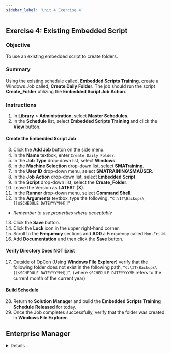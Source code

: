 ```yaml
---
sidebar_label: 'Unit 4 Exercise 4'
---
```


## Exercise 4: Existing Embedded Script

### Objective

To use an existing embedded script to create folders.

### Summary

Using the existing schedule called, **Embedded Scripts Training**, create a Windows Job called, **Create Daily Folder**. The job should run the script **Create_Folder** utilizing the **Embedded Script Job Action**.

### Instructions

1.	In **Library** > **Administration**, select  **Master Schedules**. 
2.	In the **Schedule** list, select **Embedded Scripts Training** and click the **View** button.

#### Create the Embedded Script Job

3.	Click the **Add Job** button on the side menu. 
4.	In the **Name** textbox, enter ```Create Daily Folder```.
5.	In the **Job Type** drop-down list, select **Windows**.
6.	In the **Machine Selection** drop-down list, select **SMATraining**. 
8.	In the **User ID** drop-down menu, select **SMATRAINING\SMAUSER**.
7.	In the **Job Action** drop-down list, select **Embedded Script**.
9.	In the **Script** drop-down list, select the **Create_Folder**. 
10.	Leave the Version as **LATEST (X)**.
11.	In the **Runner** drop-down menu, select **Command Shell**.
12.	In the **Arguments** textbox, type the following, ```“C:\IT\Backups\[[$SCHEDULE DATEYYYYMM]]”```
* _Remember to use properties where acceptable_
13.	Click the **Save** button.
14. Click the **Lock** icon in the upper right-hand corner.
15.	Scroll to the **Frequency** sections and **ADD** a Frequency called ```Mon-Fri-N```.
16.	Add **Documentation** and then click the **Save** button.

#### Verify Directory Does NOT Exist

17.	Outside of OpCon (Using **Windows File Explorer**) verify that the following folder does not exist in the following path, ```“C:\IT\Backups\[[$SCHEDULE DATEYYYYMM]]”```, (where ```$SCHEDULE DATEYYYYMM``` refers to the current month of the current year)

#### Build Schedule

28.	Return to **Solution Manager** and build the **Embedded Scripts Training Schedule** **Released** for today.
24.	Once the Job completes successfully, verify that the folder was created in **Windows File Explorer**.



## Enterprise Manager

<details>

:::tip [Walkthrough Video - Unit 4 Exercise 4](../static/videobasic/U4E4.mp4)

:::


1.	Under the **Scripts** topic, Double-Click on **Repository**. 
2.	Double-Click on the **Create Folder** script.
3.	Double-Click on the **last version** of the script.
4.	The content of the scripts will be displayed. This script checks to see if a folder exists. If it already exists, it exits without doing anything. If it does not exist, then it will create the folder.
5.	Click **Cancel** and then **Close**.
6.	Close the **Script Repository** tab.
7.	Under the **Administration** topic, Double-Click on **Job Master**. 
8.	In the **Schedule** drop-down list, select **Embedded Scripts Training**.
9.	Click the **Add** button on the **Job Master** toolbar. 
10.	In the **Name** textbox, enter **Create Daily Folder**.
11.	In the **Job Type** drop-down list, select ```Windows```.
12.	In the **Primary Machine** drop-down list, select ```SMATraining```. 
13.	In the **Job Action** drop-down list, select ```Embedded Script```.
14.	In the **User ID** drop-down menu, select ```SMATRAINING\SMAUSER```.
15.	In the **Script** drop-down list, select the ```Create_Folder```. 
16.	Leave the Version as ```LATEST```.
17.	In the **Runner** drop-down menu, select ```Command Shell```.
18.	In the **Arguments** textbox, type the following: 
```
“C:\IT\Backups\[[$SCHEDULE DATEYYYYMM]]”
```
19.	Click the **Save** button.
20.	Give the Job a Frequency of **Mon-Fri-N**.
21.	Add **Documentation** and then close the **Job Master**.
22.	Outside of OpCon verify that the following folder does not exist:  
```
“C:\IT\Backups\[[$SCHEDULE DATEYYYYMM]]”
```
(where ```$SCHEDULE DATEYYYYMM``` refers to the current month of the current year)

23.	Go back to **Enterprise Manager** and build the **Embedded Scripts Training Schedule** **Released** for today.
24.	Once the Job completes successfully, verify that the folder was created.

</details>